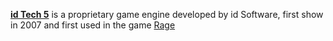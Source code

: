 [**id Tech 5**](https://en.wikipedia.org/wiki/Id_Tech_5) is a proprietary game engine developed by id Software, first show in 2007 and first used in the game [Rage](https://steamdb.info/app/9200/)